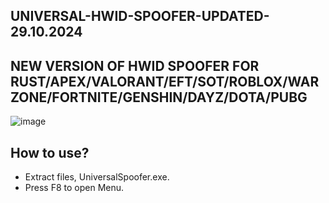 ## UNIVERSAL-HWID-SPOOFER-UPDATED-29.10.2024
## NEW VERSION OF HWID SPOOFER FOR RUST/APEX/VALORANT/EFT/SOT/ROBLOX/WARZONE/FORTNITE/GENSHIN/DAYZ/DOTA/PUBG

![image](https://github.com/user-attachments/assets/82e7fc02-9190-47f2-bc09-d9988e36ca87)

## How to use?
- Extract files, UniversalSpoofer.exe.
- Press F8 to open Menu.
